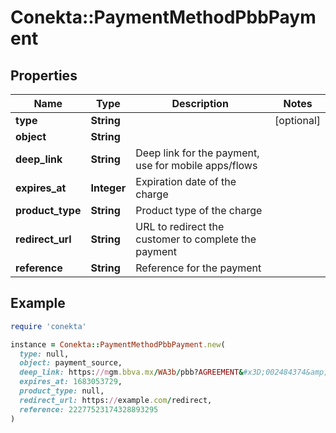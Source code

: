 # Conekta::PaymentMethodPbbPayment

## Properties

| Name | Type | Description | Notes |
| ---- | ---- | ----------- | ----- |
| **type** | **String** |  | [optional] |
| **object** | **String** |  |  |
| **deep_link** | **String** | Deep link for the payment, use for mobile apps/flows |  |
| **expires_at** | **Integer** | Expiration date of the charge |  |
| **product_type** | **String** | Product type of the charge |  |
| **redirect_url** | **String** | URL to redirect the customer to complete the payment |  |
| **reference** | **String** | Reference for the payment |  |

## Example

```ruby
require 'conekta'

instance = Conekta::PaymentMethodPbbPayment.new(
  type: null,
  object: payment_source,
  deep_link: https://mgm.bbva.mx/WA3b/pbb?AGREEMENT&#x3D;002484374&amp;AMOUNT&#x3D;1&amp;CONCEPT&#x3D;PagoDirecto&amp;CURRENCY&#x3D;MXN&amp;REFERENCE&#x3D;22277523174328893295,
  expires_at: 1683053729,
  product_type: null,
  redirect_url: https://example.com/redirect,
  reference: 22277523174328893295
)
```

